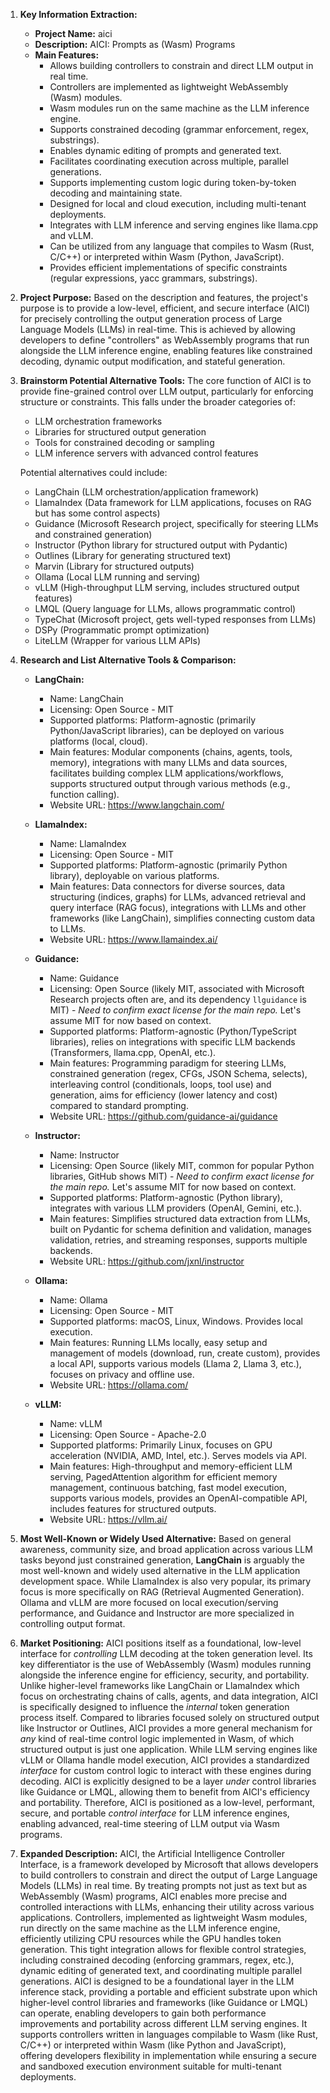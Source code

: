 1.  **Key Information Extraction:**
    *   **Project Name:** aici
    *   **Description:** AICI: Prompts as (Wasm) Programs
    *   **Main Features:**
        *   Allows building controllers to constrain and direct LLM output in real time.
        *   Controllers are implemented as lightweight WebAssembly (Wasm) modules.
        *   Wasm modules run on the same machine as the LLM inference engine.
        *   Supports constrained decoding (grammar enforcement, regex, substrings).
        *   Enables dynamic editing of prompts and generated text.
        *   Facilitates coordinating execution across multiple, parallel generations.
        *   Supports implementing custom logic during token-by-token decoding and maintaining state.
        *   Designed for local and cloud execution, including multi-tenant deployments.
        *   Integrates with LLM inference and serving engines like llama.cpp and vLLM.
        *   Can be utilized from any language that compiles to Wasm (Rust, C/C++) or interpreted within Wasm (Python, JavaScript).
        *   Provides efficient implementations of specific constraints (regular expressions, yacc grammars, substrings).

2.  **Project Purpose:**
    Based on the description and features, the project's purpose is to provide a low-level, efficient, and secure interface (AICI) for precisely controlling the output generation process of Large Language Models (LLMs) in real-time. This is achieved by allowing developers to define "controllers" as WebAssembly programs that run alongside the LLM inference engine, enabling features like constrained decoding, dynamic output modification, and stateful generation.

3.  **Brainstorm Potential Alternative Tools:**
    The core function of AICI is to provide fine-grained control over LLM output, particularly for enforcing structure or constraints. This falls under the broader categories of:
    *   LLM orchestration frameworks
    *   Libraries for structured output generation
    *   Tools for constrained decoding or sampling
    *   LLM inference servers with advanced control features

    Potential alternatives could include:
    *   LangChain (LLM orchestration/application framework)
    *   LlamaIndex (Data framework for LLM applications, focuses on RAG but has some control aspects)
    *   Guidance (Microsoft Research project, specifically for steering LLMs and constrained generation)
    *   Instructor (Python library for structured output with Pydantic)
    *   Outlines (Library for generating structured text)
    *   Marvin (Library for structured outputs)
    *   Ollama (Local LLM running and serving)
    *   vLLM (High-throughput LLM serving, includes structured output features)
    *   LMQL (Query language for LLMs, allows programmatic control)
    *   TypeChat (Microsoft project, gets well-typed responses from LLMs)
    *   DSPy (Programmatic prompt optimization)
    *   LiteLLM (Wrapper for various LLM APIs)

4.  **Research and List Alternative Tools & Comparison:**

    *   **LangChain:**
        *   Name: LangChain
        *   Licensing: Open Source - MIT
        *   Supported platforms: Platform-agnostic (primarily Python/JavaScript libraries), can be deployed on various platforms (local, cloud).
        *   Main features: Modular components (chains, agents, tools, memory), integrations with many LLMs and data sources, facilitates building complex LLM applications/workflows, supports structured output through various methods (e.g., function calling).
        *   Website URL: https://www.langchain.com/

    *   **LlamaIndex:**
        *   Name: LlamaIndex
        *   Licensing: Open Source - MIT
        *   Supported platforms: Platform-agnostic (primarily Python library), deployable on various platforms.
        *   Main features: Data connectors for diverse sources, data structuring (indices, graphs) for LLMs, advanced retrieval and query interface (RAG focus), integrations with LLMs and other frameworks (like LangChain), simplifies connecting custom data to LLMs.
        *   Website URL: https://www.llamaindex.ai/

    *   **Guidance:**
        *   Name: Guidance
        *   Licensing: Open Source (likely MIT, associated with Microsoft Research projects often are, and its dependency `llguidance` is MIT) - *Need to confirm exact license for the main repo.* Let's assume MIT for now based on context.
        *   Supported platforms: Platform-agnostic (Python/TypeScript libraries), relies on integrations with specific LLM backends (Transformers, llama.cpp, OpenAI, etc.).
        *   Main features: Programming paradigm for steering LLMs, constrained generation (regex, CFGs, JSON Schema, selects), interleaving control (conditionals, loops, tool use) and generation, aims for efficiency (lower latency and cost) compared to standard prompting.
        *   Website URL: https://github.com/guidance-ai/guidance

    *   **Instructor:**
        *   Name: Instructor
        *   Licensing: Open Source (likely MIT, common for popular Python libraries, GitHub shows MIT) - *Need to confirm exact license for the main repo.* Let's assume MIT for now based on context.
        *   Supported platforms: Platform-agnostic (Python library), integrates with various LLM providers (OpenAI, Gemini, etc.).
        *   Main features: Simplifies structured data extraction from LLMs, built on Pydantic for schema definition and validation, manages validation, retries, and streaming responses, supports multiple backends.
        *   Website URL: https://github.com/jxnl/instructor

    *   **Ollama:**
        *   Name: Ollama
        *   Licensing: Open Source - MIT
        *   Supported platforms: macOS, Linux, Windows. Provides local execution.
        *   Main features: Running LLMs locally, easy setup and management of models (download, run, create custom), provides a local API, supports various models (Llama 2, Llama 3, etc.), focuses on privacy and offline use.
        *   Website URL: https://ollama.com/

    *   **vLLM:**
        *   Name: vLLM
        *   Licensing: Open Source - Apache-2.0
        *   Supported platforms: Primarily Linux, focuses on GPU acceleration (NVIDIA, AMD, Intel, etc.). Serves models via API.
        *   Main features: High-throughput and memory-efficient LLM serving, PagedAttention algorithm for efficient memory management, continuous batching, fast model execution, supports various models, provides an OpenAI-compatible API, includes features for structured outputs.
        *   Website URL: https://vllm.ai/

5.  **Most Well-Known or Widely Used Alternative:**
    Based on general awareness, community size, and broad application across various LLM tasks beyond just constrained generation, **LangChain** is arguably the most well-known and widely used alternative in the LLM application development space. While LlamaIndex is also very popular, its primary focus is more specifically on RAG (Retrieval Augmented Generation). Ollama and vLLM are more focused on local execution/serving performance, and Guidance and Instructor are more specialized in controlling output format.

6.  **Market Positioning:**
    AICI positions itself as a foundational, low-level interface for *controlling* LLM decoding at the token generation level. Its key differentiator is the use of WebAssembly (Wasm) modules running alongside the inference engine for efficiency, security, and portability.
    Unlike higher-level frameworks like LangChain or LlamaIndex which focus on orchestrating chains of calls, agents, and data integration, AICI is specifically designed to influence the *internal* token generation process itself.
    Compared to libraries focused solely on structured output like Instructor or Outlines, AICI provides a more general mechanism for *any* kind of real-time control logic implemented in Wasm, of which structured output is just one application.
    While LLM serving engines like vLLM or Ollama handle model execution, AICI provides a standardized *interface* for custom control logic to interact with these engines during decoding. AICI is explicitly designed to be a layer *under* control libraries like Guidance or LMQL, allowing them to benefit from AICI's efficiency and portability.
    Therefore, AICI is positioned as a low-level, performant, secure, and portable *control interface* for LLM inference engines, enabling advanced, real-time steering of LLM output via Wasm programs.

7.  **Expanded Description:**
    AICI, the Artificial Intelligence Controller Interface, is a framework developed by Microsoft that allows developers to build controllers to constrain and direct the output of Large Language Models (LLMs) in real time. By treating prompts not just as text but as WebAssembly (Wasm) programs, AICI enables more precise and controlled interactions with LLMs, enhancing their utility across various applications. Controllers, implemented as lightweight Wasm modules, run directly on the same machine as the LLM inference engine, efficiently utilizing CPU resources while the GPU handles token generation. This tight integration allows for flexible control strategies, including constrained decoding (enforcing grammars, regex, etc.), dynamic editing of generated text, and coordinating multiple parallel generations. AICI is designed to be a foundational layer in the LLM inference stack, providing a portable and efficient substrate upon which higher-level control libraries and frameworks (like Guidance or LMQL) can operate, enabling developers to gain both performance improvements and portability across different LLM serving engines. It supports controllers written in languages compilable to Wasm (like Rust, C/C++) or interpreted within Wasm (like Python and JavaScript), offering developers flexibility in implementation while ensuring a secure and sandboxed execution environment suitable for multi-tenant deployments.